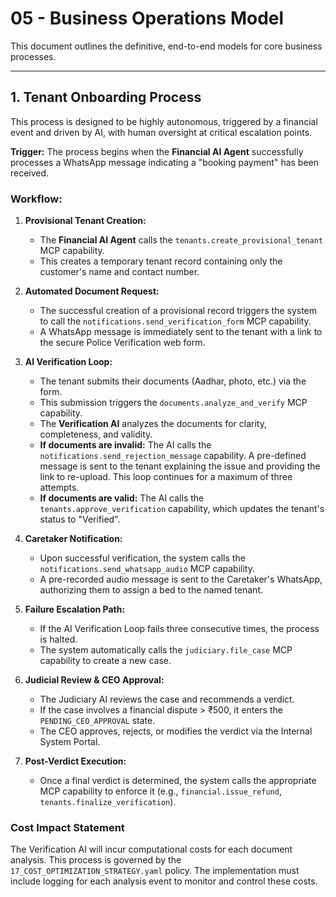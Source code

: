 # 05 - Business Operations Model

This document outlines the definitive, end-to-end models for core business processes.

---

## 1. Tenant Onboarding Process

This process is designed to be highly autonomous, triggered by a financial event and driven by AI, with human oversight at critical escalation points.

**Trigger:** The process begins when the **Financial AI Agent** successfully processes a WhatsApp message indicating a "booking payment" has been received.

### Workflow:

1.  **Provisional Tenant Creation:**
    *   The **Financial AI Agent** calls the `tenants.create_provisional_tenant` MCP capability.
    *   This creates a temporary tenant record containing only the customer's name and contact number.

2.  **Automated Document Request:**
    *   The successful creation of a provisional record triggers the system to call the `notifications.send_verification_form` MCP capability.
    *   A WhatsApp message is immediately sent to the tenant with a link to the secure Police Verification web form.

3.  **AI Verification Loop:**
    *   The tenant submits their documents (Aadhar, photo, etc.) via the form.
    *   This submission triggers the `documents.analyze_and_verify` MCP capability.
    *   The **Verification AI** analyzes the documents for clarity, completeness, and validity.
    *   **If documents are invalid:** The AI calls the `notifications.send_rejection_message` capability. A pre-defined message is sent to the tenant explaining the issue and providing the link to re-upload. This loop continues for a maximum of three attempts.
    *   **If documents are valid:** The AI calls the `tenants.approve_verification` capability, which updates the tenant's status to "Verified".

4.  **Caretaker Notification:**
    *   Upon successful verification, the system calls the `notifications.send_whatsapp_audio` MCP capability.
    *   A pre-recorded audio message is sent to the Caretaker's WhatsApp, authorizing them to assign a bed to the named tenant.

5.  **Failure Escalation Path:**
    *   If the AI Verification Loop fails three consecutive times, the process is halted.
    *   The system automatically calls the `judiciary.file_case` MCP capability to create a new case.

6.  **Judicial Review & CEO Approval:**
    *   The Judiciary AI reviews the case and recommends a verdict.
    *   If the case involves a financial dispute > ₹500, it enters the `PENDING_CEO_APPROVAL` state.
    *   The CEO approves, rejects, or modifies the verdict via the Internal System Portal.

7.  **Post-Verdict Execution:**
    *   Once a final verdict is determined, the system calls the appropriate MCP capability to enforce it (e.g., `financial.issue_refund`, `tenants.finalize_verification`).

### Cost Impact Statement

The Verification AI will incur computational costs for each document analysis. This process is governed by the `17_COST_OPTIMIZATION_STRATEGY.yaml` policy. The implementation must include logging for each analysis event to monitor and control these costs.
